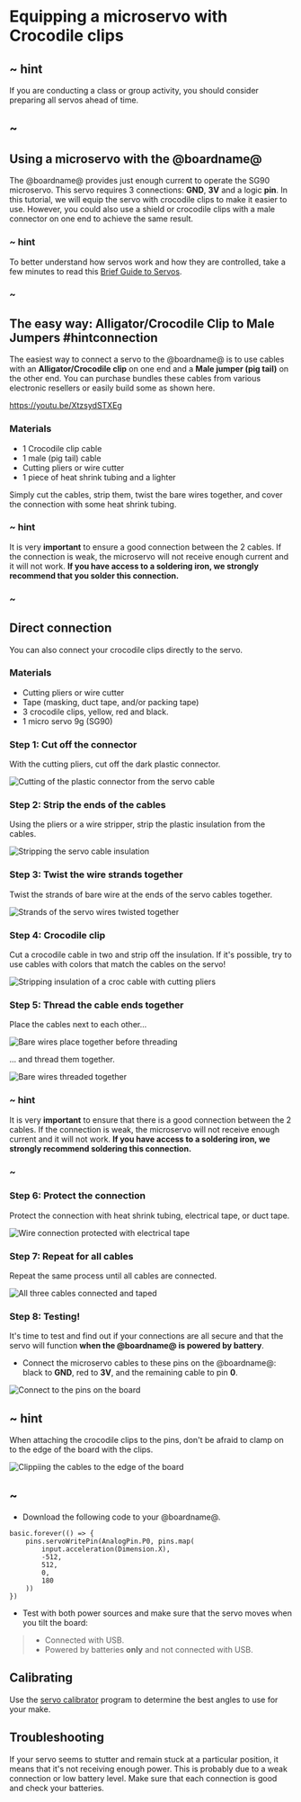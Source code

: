 # Equipping a microservo with Crocodile clips

## ~ hint

If you are conducting a class or group activity, you should consider preparing all servos ahead of time.

## ~

## Using a microservo with the @boardname@

The @boardname@ provides just enough current to operate the SG90 microservo. This servo requires 3 connections: **GND**, **3V** and a logic **pin**. In this tutorial, we will equip the servo with crocodile clips to make it easier to use. However, you could also use a shield or crocodile clips with a male connector on one end to achieve the same result.

### ~ hint

To better understand how servos work and how they are controlled, take a few minutes to read this [Brief Guide to Servos](https://www.kitronik.co.uk/pdf/a-brief-guide-to-servos.pdf).

### ~

## The easy way: Alligator/Crocodile Clip to Male Jumpers #hintconnection

The easiest way to connect a servo to the @boardname@ is to use cables with an **Alligator/Crocodile clip** on one end
and a **Male jumper (pig tail)** on the other end. You can purchase bundles these cables from various electronic resellers or easily build some as shown here.

https://youtu.be/XtzsydSTXEg

### Materials

* 1 Crocodile clip cable
* 1 male (pig tail) cable
* Cutting pliers or wire cutter
* 1 piece of heat shrink tubing and a lighter

Simply cut the cables, strip them, twist the bare wires together, and cover the connection with some heat shrink tubing.

### ~ hint

It is very **important** to ensure a good connection between the 2 cables. If the connection is weak, the microservo will not receive enough current and it will not work. **If you have access to a soldering iron, we strongly recommend that you solder this connection.**

### ~

## Direct connection

You can also connect your crocodile clips directly to the servo.

### Materials

* Cutting pliers or wire cutter
* Tape (masking, duct tape, and/or packing tape)
* 3 crocodile clips, yellow, red and black.
* 1 micro servo 9g (SG90)

### Step 1: Cut off the connector

With the cutting pliers, cut off the dark plastic connector.

![Cutting of the plastic connector from the servo cable](/makecode-blockeditor/static/mb/projects/inchworm/servo1.jpg)

### Step 2: Strip the ends of the cables

Using the pliers or a wire stripper, strip the plastic insulation from the cables.

![Stripping the servo cable insulation](/makecode-blockeditor/static/mb/projects/inchworm/servotrim.jpg)

### Step 3: Twist the wire strands together

Twist the strands of bare wire at the ends of the servo cables together.

![Strands of the servo wires twisted together](/makecode-blockeditor/static/mb/projects/inchworm/servo3.jpg)

### Step 4: Crocodile clip

Cut a crocodile cable in two and strip off the insulation. If it's possible, try to use cables with colors that match the cables on the servo!

![Stripping insulation of a croc cable with cutting pliers](/makecode-blockeditor/static/mb/projects/inchworm/servo4.jpg)

### Step 5: Thread the cable ends together

Place the cables next to each other...

![Bare wires place together before threading](/makecode-blockeditor/static/mb/projects/inchworm/servo5.jpg)

... and thread them together.

![Bare wires threaded together](/makecode-blockeditor/static/mb/projects/inchworm/servo6.jpg)

### ~ hint

It is very **important** to ensure that there is a good connection between the 2 cables. If the connection is weak, the microservo will not receive enough current and it will not work. **If you have access to a soldering iron, we strongly recommend soldering this connection.**

### ~

### Step 6: Protect the connection

Protect the connection with heat shrink tubing, electrical tape, or duct tape.

![Wire connection protected with electrical tape](/makecode-blockeditor/static/mb/projects/inchworm/servo7.jpg)

### Step 7: Repeat for all cables

Repeat the same process until all cables are connected.

![All three cables connected and taped](/makecode-blockeditor/static/mb/projects/inchworm/servo8.jpg)

### Step 8: Testing!

It's time to test and find out if your connections are all secure and that the servo will function **when the @boardname@ is powered by battery**.

* Connect the microservo cables to these pins on the @boardname@: black to **GND**, red to **3V**, and the remaining cable to pin **0**.

![Connect to the pins on the board](/makecode-blockeditor/static/mb/projects/inchworm/circuit1.jpg)

## ~ hint

When attaching the crocodile clips to the pins, don't be afraid to clamp on to the edge of the board with the clips.

![Clippiing the cables to the edge of the board](/makecode-blockeditor/static/mb/projects/inchworm/circuit2.jpg)

## ~

* Download the following code to your @boardname@.

```blocks
basic.forever(() => {
    pins.servoWritePin(AnalogPin.P0, pins.map(
        input.acceleration(Dimension.X),
        -512,
        512,
        0,
        180
    ))
})
```

* Test with both power sources and make sure that the servo moves when you tilt the board:
>* Connected with USB.
>* Powered by batteries **only** and not connected with USB.

## Calibrating

Use the [servo calibrator](/projects/servo-calibrator) program to determine the best angles to use for your make.

## Troubleshooting

If your servo seems to stutter and remain stuck at a particular position, it means that it's not receiving enough power. This is probably due to a weak connection or low battery level. Make sure that each connection is good and check your batteries.
